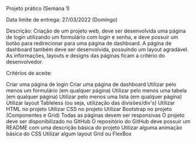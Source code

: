 Projeto prático (Semana 1)

Data limite de entrega: 27/03/2022 (Domingo)

Descrição: Criação de um projeto web, deve ser desenvolvida uma página de login
utilizando um formulário com login e senha, e deve possuir um botão para redirecionar para
uma página de dashboard. A página de dashboard também deve ser desenvolvida,
possuindo um layout agradável. As informações, layouts e designs das páginas ficam a critério do desenvolvedor.


Critérios de aceite:

 Criar uma página de login
 Criar uma página de dashboard
 Utilizar pelo menos um formulário (em qualquer página)
 Utilizar pelo menos uma tabela (em qualquer página)
 Utilizar pelo menos uma lista (em qualquer página)
 Utilizar layout Tableless (ou seja, utilização das divisões/div's)
 Utilizar HTML no projeto
 Utilizar CSS no projeto
 Utilizar Bootstrap no projeto (Componentes e Grid)
 Todas as páginas devem ser responsivas
 O projeto deve ser disponibilizado no GitHub
 O repositório do GitHub deve possuir um README com uma descrição básica do projeto
 Utilizar alguma animação básica do CSS
 Utilizar algum layout Grid ou FlexBox
